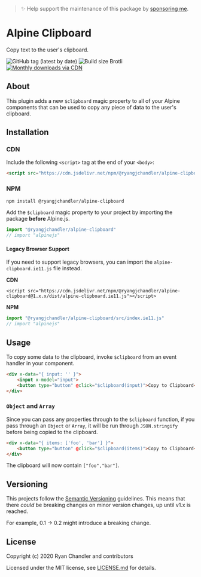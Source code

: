 > ✨ Help support the maintenance of this package by [sponsoring me](https://github.com/sponsors/ryangjchandler).

# Alpine Clipboard

Copy text to the user's clipboard.

![GitHub tag (latest by date)](https://img.shields.io/github/v/tag/ryangjchandler/alpine-clipboard?label=version&style=flat-square)
![Build size Brotli](https://img.badgesize.io/ryangjchandler/alpine-clipboard/master/dist/alpine-clipboard.js.svg?compression=gzip&style=flat-square&color=green)
[![Monthly downloads via CDN](https://data.jsdelivr.com/v1/package/npm/@ryangjchandler/alpine-clipboard/badge)](https://www.jsdelivr.com/package/npm/@ryangjchandler/alpine-clipboard)

## About

This plugin adds a new `$clipboard` magic property to all of your Alpine components that can be used to copy any piece of data to the user's clipboard.

## Installation

### CDN

Include the following `<script>` tag at the end of your `<body>`:

```html
<script src="https://cdn.jsdelivr.net/npm/@ryangjchandler/alpine-clipboard@1.x.x/dist/alpine-clipboard.js"></script>
```

### NPM

```bash
npm install @ryangjchandler/alpine-clipboard
```

Add the `$clipboard` magic property to your project by importing the package **before** Alpine.js.

```js
import "@ryangjchandler/alpine-clipboard"
// import "alpinejs"
```

#### Legacy Browser Support

If you need to support legacy browsers, you can import the `alpine-clipboard.ie11.js` file instead.

**CDN**

```
<script src="https://cdn.jsdelivr.net/npm/@ryangjchandler/alpine-clipboard@1.x.x/dist/alpine-clipboard.ie11.js"></script>
```

**NPM**

```js
import "@ryangjchandler/alpine-clipboard/src/index.ie11.js"
// import "alpinejs"
```

## Usage

To copy some data to the clipboard, invoke `$clipboard` from an event handler in your component.

```html
<div x-data="{ input: '' }">
    <input x-model="input">
    <button type="button" @click="$clipboard(input)">Copy to Clipboard</button>
</div>
```

### `Object` and `Array`

Since you can pass any properties through to the `$clipboard` function, if you pass through an `Object` or `Array`, it will be run through `JSON.stringify` before being copied to the clipboard.

```html
<div x-data="{ items: ['foo', 'bar'] }">
    <button type="button" @click="$clipboard(items)">Copy to Clipboard</button>
</div>
```

The clipboard will now contain `["foo","bar"]`.

## Versioning

This projects follow the [Semantic Versioning](https://semver.org/) guidelines. This means that there *could* be breaking changes on minor version changes, up until v1.x is reached.

For example, 0.1 -> 0.2 might introduce a breaking change.

## License

Copyright (c) 2020 Ryan Chandler and contributors

Licensed under the MIT license, see [LICENSE.md](LICENSE.md) for details.
